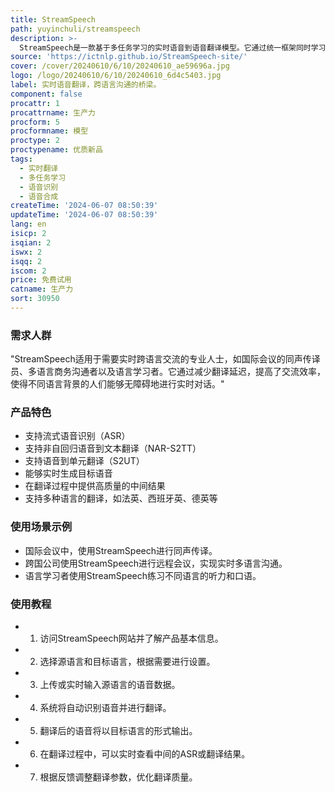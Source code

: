 ```yaml
---
title: StreamSpeech
path: yuyinchuli/streamspeech
description: >-
  StreamSpeech是一款基于多任务学习的实时语音到语音翻译模型。它通过统一框架同时学习翻译和同步策略，有效识别流式语音输入中的翻译时机，实现高质量的实时通信体验。该模型在CVSS基准测试中取得了领先的性能，并能提供低延迟的中间结果，如ASR或翻译结果。
source: 'https://ictnlp.github.io/StreamSpeech-site/'
cover: /cover/20240610/6/10/20240610_ae59696a.jpg
logo: /logo/20240610/6/10/20240610_6d4c5403.jpg
label: 实时语音翻译，跨语言沟通的桥梁。
component: false
procattr: 1
procattrname: 生产力
procform: 5
procformname: 模型
proctype: 2
proctypename: 优质新品
tags:
  - 实时翻译
  - 多任务学习
  - 语音识别
  - 语音合成
createTime: '2024-06-07 08:50:39'
updateTime: '2024-06-07 08:50:39'
lang: en
isicp: 2
isqian: 2
iswx: 2
isqq: 2
iscom: 2
price: 免费试用
catname: 生产力
sort: 30950
---
```




### 需求人群
"StreamSpeech适用于需要实时跨语言交流的专业人士，如国际会议的同声传译员、多语言商务沟通者以及语言学习者。它通过减少翻译延迟，提高了交流效率，使得不同语言背景的人们能够无障碍地进行实时对话。"

### 产品特色
* 支持流式语音识别（ASR）
* 支持非自回归语音到文本翻译（NAR-S2TT）
* 支持语音到单元翻译（S2UT）
* 能够实时生成目标语音
* 在翻译过程中提供高质量的中间结果
* 支持多种语言的翻译，如法英、西班牙英、德英等

### 使用场景示例
* 国际会议中，使用StreamSpeech进行同声传译。
* 跨国公司使用StreamSpeech进行远程会议，实现实时多语言沟通。
* 语言学习者使用StreamSpeech练习不同语言的听力和口语。

### 使用教程
* 1. 访问StreamSpeech网站并了解产品基本信息。
* 2. 选择源语言和目标语言，根据需要进行设置。
* 3. 上传或实时输入源语言的语音数据。
* 4. 系统将自动识别语音并进行翻译。
* 5. 翻译后的语音将以目标语言的形式输出。
* 6. 在翻译过程中，可以实时查看中间的ASR或翻译结果。
* 7. 根据反馈调整翻译参数，优化翻译质量。

  

